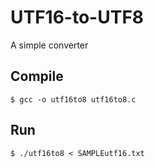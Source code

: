 # UTF16-to-UTF8
A simple converter

## Compile
    $ gcc -o utf16to8 utf16to8.c

## Run
    $ ./utf16to8 < SAMPLEutf16.txt
